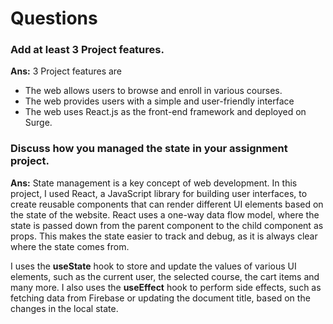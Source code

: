 # Questions


### Add at least 3 Project features.

**Ans:** 3 Project features are
- The web allows users to browse and enroll in various courses.
- The web provides users with a simple and user-friendly interface
- The web uses React.js as the front-end framework and deployed on Surge.


### Discuss how you managed the state in your assignment project.

**Ans:** State management is a key concept of web development. In this project, I used React, a JavaScript library for building user interfaces, to create reusable components that can render different UI elements based on the state of the website. React uses a one-way data flow model, where the state is passed down from the parent component to the child component as props. This makes the state easier to track and debug, as it is always clear where the state comes from.

I uses the **useState** hook to store and update the values of various UI elements, such as the current user, the selected course, the cart items and many more. I also uses the **useEffect** hook to perform side effects, such as fetching data from Firebase or updating the document title, based on the changes in the local state.